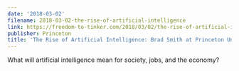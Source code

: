 ```yaml
---
date: '2018-03-02'
filename: 2018-03-02-the-rise-of-artificial-intelligence
link: https://freedom-to-tinker.com/2018/03/02/the-rise-of-artificial-intelligence-brad-smith-at-princeton-university/
publisher: Princeton
title: 'The Rise of Artificial Intelligence: Brad Smith at Princeton University'
---
```


What will artificial intelligence mean for society, jobs, and the economy?